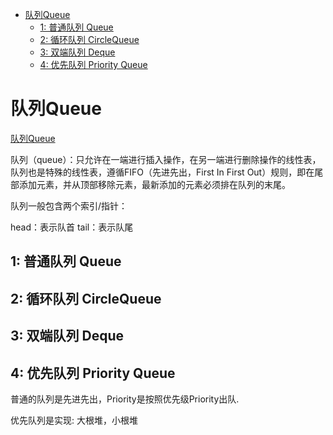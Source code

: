 - [队列Queue](#队列queue)
  - [1: 普通队列 Queue](#1-普通队列-queue)
  - [2: 循环队列 CircleQueue](#2-循环队列-circlequeue)
  - [3: 双端队列 Deque](#3-双端队列-deque)
  - [4: 优先队列 Priority Queue](#4-优先队列-priority-queue)

# 队列Queue

[队列Queue](https://github.com/lppgo/over-algorithm/blob/master/04-%E6%A0%88%E4%B8%8E%E9%98%9F%E5%88%97/02-1-%E9%98%9F%E5%88%97%E6%A6%82%E8%BF%B0.md)

队列（queue）：只允许在一端进行插入操作，在另一端进行删除操作的线性表，队列也是特殊的线性表，遵循FIFO（先进先出，First In First Out）规则，即在尾部添加元素，并从顶部移除元素，最新添加的元素必须排在队列的末尾。

队列一般包含两个索引/指针：

head：表示队首
tail：表示队尾

## 1: 普通队列 Queue

## 2: 循环队列 CircleQueue


## 3: 双端队列 Deque


## 4: 优先队列 Priority Queue
普通的队列是先进先出，Priority是按照优先级Priority出队.

优先队列是实现: 大根堆，小根堆
